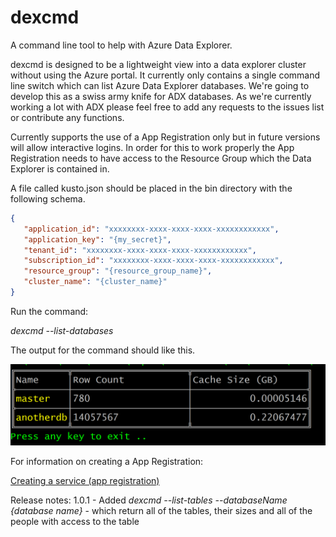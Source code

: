 # dexcmd
A command line tool to help with Azure Data Explorer. 

dexcmd is designed to be a lightweight view into a data explorer cluster without using the Azure portal. It currently only contains a single command line switch which can list Azure Data Explorer databases. We're going to develop this as a swiss army knife for ADX databases. As we're currently working a lot with ADX please feel free to add any requests to the issues list or contribute any functions.

Currently supports the use of a App Registration only but in future versions will allow interactive logins. In order for this to work properly the App Registration needs to have access to the Resource Group which the Data Explorer is contained in.

A file called kusto.json should be placed in the bin directory with the following schema.

```json
{
   "application_id": "xxxxxxxx-xxxx-xxxx-xxxx-xxxxxxxxxxxx",
   "application_key": "{my_secret}",
   "tenant_id": "xxxxxxxx-xxxx-xxxx-xxxx-xxxxxxxxxxxx",
   "subscription_id": "xxxxxxxx-xxxx-xxxx-xxxx-xxxxxxxxxxxx",
   "resource_group": "{resource_group_name}",
   "cluster_name": "{cluster_name}"
}
```

Run the command:

*dexcmd --list-databases*

The output for the command should like this.

![ADX](docs/output.png) 

For information on creating a App Registration:

[Creating a service (app registration)](https://docs.microsoft.com/en-us/azure/active-directory/develop/howto-create-service-principal-portal)

Release notes:
1.0.1 - Added *dexcmd --list-tables --databaseName {database name}* - which return all of the tables, their sizes and all of the people with access to the table


